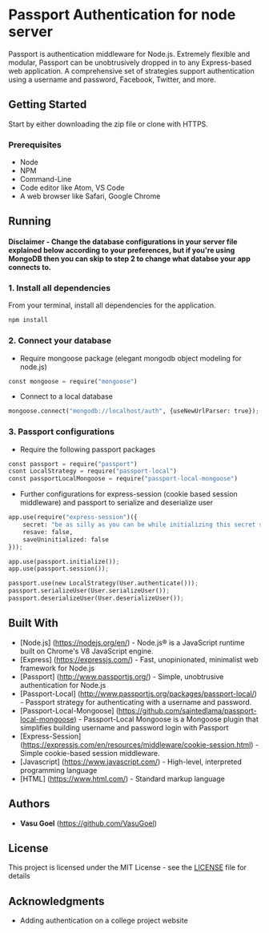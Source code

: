 # Passport Authentication for node server

Passport is authentication middleware for Node.js. Extremely flexible and modular, Passport can be unobtrusively dropped in to any Express-based web application. A comprehensive set of strategies support authentication using a username and password, Facebook, Twitter, and more.


## Getting Started

Start by either downloading the zip file or clone with HTTPS.

### Prerequisites

* Node 
* NPM
* Command-Line
* Code editor like Atom, VS Code
* A web browser like Safari, Google Chrome

## Running

#### Disclaimer - Change the database configurations in your server file explained below according to your preferences, but if you're using MongoDB then you can skip to step 2 to change what databse your app connects to.

### 1. Install all dependencies

From your terminal, install all dependencies for the application.

```python
npm install
```
### 2. Connect your database

* Require mongoose package (elegant mongodb object modeling for node.js)

```python
const mongoose = require("mongoose")
```
* Connect to a local database

```python
mongoose.connect("mongodb://localhost/auth", {useNewUrlParser: true});
```

### 3. Passport configurations

* Require the following passport packages

```python
const passport = require("passport")
csont LocalStrategy = require("passport-local")
const passportLocalMongoose = require("passport-local-mongoose")
```

* Further configurations for express-session (cookie based session middleware) and passport to serialize and deserialize user

```python
app.use(require("express-session")({
    secret: "be as silly as you can be while initializing this secret string",
    resave: false,
    saveUninitialized: false
}));

app.use(passport.initialize());
app.use(passport.session());

passport.use(new LocalStrategy(User.authenticate()));
passport.serializeUser(User.serializeUser());
passport.deserializeUser(User.deserializeUser());
```


## Built With

* [Node.js] (https://nodejs.org/en/) - Node.js® is a JavaScript runtime built on Chrome's V8 JavaScript engine.
* [Express] (https://expressjs.com/) - Fast, unopinionated, minimalist web framework for Node.js
* [Passport] (http://www.passportjs.org/) - Simple, unobtrusive authentication for Node.js
* [Passport-Local] (http://www.passportjs.org/packages/passport-local/) - Passport strategy for authenticating with a username and password.
* [Passport-Local-Mongoose] (https://github.com/saintedlama/passport-local-mongoose) - Passport-Local Mongoose is a Mongoose plugin that simplifies building username and password login with Passport
* [Express-Session] (https://expressjs.com/en/resources/middleware/cookie-session.html) - Simple cookie-based session middleware.
* [Javascript] (https://www.javascript.com/) - High-level, interpreted programming language
* [HTML] (https://www.html.com/) - Standard markup language

## Authors

* **Vasu Goel** (https://github.com/VasuGoel)

## License

This project is licensed under the MIT License - see the [LICENSE](https://github.com/VasuGoel/passport-auth/blob/master/LICENSE) file for details

## Acknowledgments

* Adding authentication on a college project website

